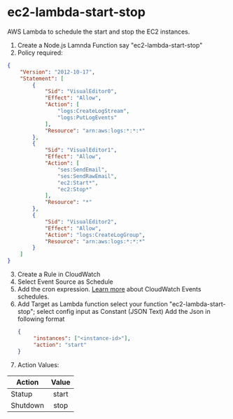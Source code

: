 # ec2-lambda-start-stop
AWS Lambda to schedule the start and stop the EC2 instances.

1. Create a Node.js Lamnda Function say "ec2-lambda-start-stop"
2. Policy required:
```Json
{
    "Version": "2012-10-17",
    "Statement": [
        {
            "Sid": "VisualEditor0",
            "Effect": "Allow",
            "Action": [
                "logs:CreateLogStream",
                "logs:PutLogEvents"
            ],
            "Resource": "arn:aws:logs:*:*:*"
        },
        {
            "Sid": "VisualEditor1",
            "Effect": "Allow",
            "Action": [
                "ses:SendEmail",
                "ses:SendRawEmail",
                "ec2:Start*",
                "ec2:Stop*"
            ],
            "Resource": "*"
        },
        {
            "Sid": "VisualEditor2",
            "Effect": "Allow",
            "Action": "logs:CreateLogGroup",
            "Resource": "arn:aws:logs:*:*:*"
        }
    ]
}
```
3. Create a Rule in CloudWatch
4. Select Event Source as Schedule
5. Add the cron expression. [Learn more](https://docs.aws.amazon.com/AmazonCloudWatch/latest/events/ScheduledEvents.html) about CloudWatch Events schedules.
6. Add Target as Lambda function select your function "ec2-lambda-start-stop"; select config input as Constant (JSON Text)
   Add the Json in following format
   ```Json
   {
        "instances": ["<instance-id>"],
        "action": "start"
   }
   ```
7. Action Values:

| Action        | Value    |
| ------------- |:--------:|
| Statup        | start    |
| Shutdown      | stop     |
